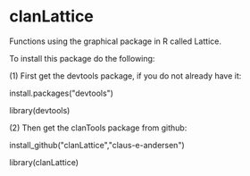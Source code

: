 clanLattice
===========

Functions using the graphical package in R called Lattice. 

To install this package do the following:

(1) First get the devtools package, if you do not already have it:

install.packages("devtools")

library(devtools)



(2) Then get the clanTools package from github:

install_github("clanLattice","claus-e-andersen")

library(clanLattice)

